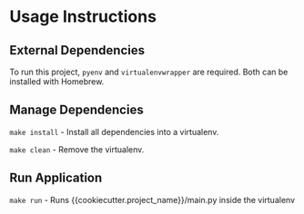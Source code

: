 # Usage Instructions

## External Dependencies
To run this project, `pyenv` and `virtualenvwrapper` are required. Both can be
installed with Homebrew.

## Manage Dependencies
`make install` - Install all dependencies into a virtualenv.

`make clean` - Remove the virtualenv.

## Run Application
`make run` - Runs {{cookiecutter.project_name}}/main.py inside the virtualenv